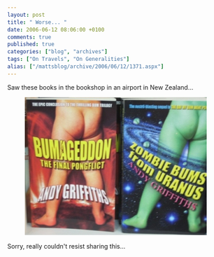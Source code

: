 ```yaml
---
layout: post
title: " Worse... "
date: 2006-06-12 08:06:00 +0100
comments: true
published: true
categories: ["blog", "archives"]
tags: ["On Travels", "On Generalities"]
alias: ["/mattsblog/archive/2006/06/12/1371.aspx"]
---
```

<!-- more -->

<P>Saw these books in the bookshop in an airport in New Zealand...</P>
<figure>
  <IMG alt="" src="/images/bumaggedon.jpg" alt="'Bumageddon, The Final Pongflict' and 'Zombie Bums from Uranus'" />
</figure>
<P>Sorry, really couldn't resist sharing this...</P> 
